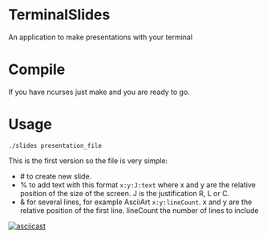 # TerminalSlides

An application to make presentations with your terminal

# Compile

If you have ncurses just make and you are ready to go.

# Usage

```./slides presentation_file```

This is the first version so the file is very simple:

* \# to create new slide.
* % to add text with this format ```x:y:J:text``` where x and y are the relative
	position of the size of the screen. J is the justification R, L or C.
* & for several lines, for example AsciiArt ```x:y:lineCount```. x and y are the
	relative position of the first line. lineCount the number of lines to include


[![asciicast](https://asciinema.org/a/nbjNwyEtWhW6rz4oHpdvESOxd.png)](https://asciinema.org/a/nbjNwyEtWhW6rz4oHpdvESOxd)